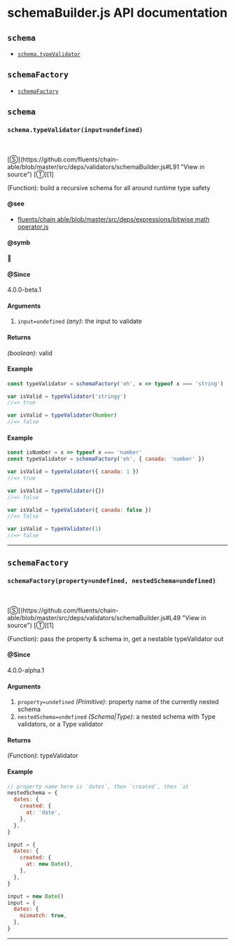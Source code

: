 # schemaBuilder.js API documentation

<!-- div class="toc-container" -->

<!-- div -->

## `schema`
* <a href="#schema-prototype-typeValidator"  data-meta="typeValidator input undefined"  data-call="typeValidator input undefined"  data-category="Methods"  data-description="Function build a recursive schema for all around runtime type safety"  data-name="typeValidator"  data-member="schema"  data-see="href https github com fluents chain able blob master src deps expressions bitwiseMathOperator js label fluents chain able blob master src deps expressions bitwise math operator js"  data-all="meta n typeValidator input undefined call typeValidator input undefined category Methods description Function build a recursive schema for all around runtime type safety name typeValidator member schema see href https github com fluents chain able blob master src deps expressions bitwiseMathOperator js label fluents chain able blob master src deps expressions bitwise math operator js notes todos klassProps" >`schema.typeValidator`</a>

<!-- /div -->

<!-- div -->

## `schemaFactory`
* <a href="#schemaFactory"  data-meta="schemaFactory property undefined nestedSchema undefined"  data-call="schemaFactory property undefined nestedSchema undefined"  data-category="Methods"  data-description="Function pass the property schema in get a nestable typeValidator out"  data-name="schemaFactory"  data-all="meta schemaFactory property undefined nestedSchema undefined call schemaFactory property undefined nestedSchema undefined category Methods description Function pass the property schema in get a nestable typeValidator out name schemaFactory member see notes todos klassProps" >`schemaFactory`</a>

<!-- /div -->

<!-- /div -->

<!-- div class="doc-container" -->

<!-- div -->

## `schema`

<!-- div -->

<h3 id="schema-prototype-typeValidator" data-member="schema" data-category="Methods" data-name="typeValidator"><code>schema.typeValidator(input=undefined)</code></h3>
<br>
<br>
[&#x24C8;](https://github.com/fluents/chain-able/blob/master/src/deps/validators/schemaBuilder.js#L91 "View in source") [&#x24C9;][1]

(Function): build a recursive schema for all around runtime type safety


#### @see 

* <a href="https://github.com/fluents/chain-able/blob/master/src/deps/expressions/bitwiseMathOperator.js" >fluents/chain able/blob/master/src/deps/expressions/bitwise math operator.js</a>

#### @symb 

🛂 

#### @Since
4.0.0-beta.1

#### Arguments
1. `input=undefined` *(any)*: the input to validate

#### Returns
*(boolean)*: valid

#### Example
```js
const typeValidator = schemaFactory('eh', x => typeof x === 'string')

var isValid = typeValidator('stringy')
//=> true

var isValid = typeValidator(Number)
//=> false

```
#### Example
```js
const isNumber = x => typeof x === 'number'
const typeValidator = schemaFactory('eh', { canada: 'number' })

var isValid = typeValidator({ canada: 1 })
//=> true

var isValid = typeValidator({})
//=> false

var isValid = typeValidator({ canada: false })
//=> false

var isValid = typeValidator(1)
//=> false

```
---

<!-- /div -->

<!-- /div -->

<!-- div -->

## `schemaFactory`

<!-- div -->

<h3 id="schemaFactory" data-member="" data-category="Methods" data-name="schemaFactory"><code>schemaFactory(property=undefined, nestedSchema=undefined)</code></h3>
<br>
<br>
[&#x24C8;](https://github.com/fluents/chain-able/blob/master/src/deps/validators/schemaBuilder.js#L49 "View in source") [&#x24C9;][1]

(Function): pass the property & schema in, get a nestable typeValidator out


#### @Since
4.0.0-alpha.1

#### Arguments
1. `property=undefined` *(Primitive)*: property name of the currently nested schema
2. `nestedSchema=undefined` *(Schema|Type)*: a nested schema with Type validators, or a Type validator

#### Returns
*(Function)*: typeValidator

#### Example
```js
// property name here is `dates`, then `created`, then `at`
nestedSchema = {
  dates: {
    created: {
      at: 'date',
    },
  },
}

input = {
  dates: {
    created: {
      at: new Date(),
    },
  },
}

input = new Date()
input = {
  dates: {
    mismatch: true,
  },
}

```
---

<!-- /div -->

<!-- /div -->

<!-- /div -->

 [1]: #schema "Jump back to the TOC."
